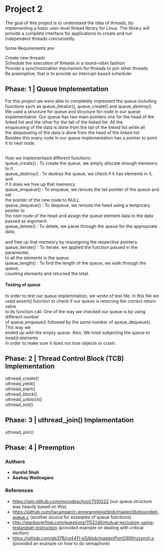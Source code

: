 # Project 2

The goal of this project is to understand the idea of threads, by <br />
implementing a basic user-level thread library for Linux. The library will  <br />
provide a complete interface for applications to create and run  <br />
independent threads concurrently.<br />

Some Requirements are:<br />

Create new threads<br />
Schedule the execution of threads in a round-robin fashion  <br />
Provide a synchronization mechanism for threads to join other threads  <br />
Be preemptive, that is to provide an interrupt-based scheduler  <br />

## Phase: 1 | Queue Implementation

For this project we were able to completely implement the queue including  <br />
functions such as queue_iterator(), queue_create() and queue_destroy(). <br />
We used a structure for queue and structure for node in our queue  <br />
implementation. Our queue has two main pointers one for the head of the  <br /> 
linked list and the other for the tail of the linked list. All the  <br /> 
enqueueing of the data is done from the tail of the linked list while all  <br />
the dequeueing of the data is done from the head of the linked list.  <br />
Besides this every node in our queue implementation has a pointer to point <br /> 
it to next node.   <br />
 <br />

How we implementaed different functions: <br />
queue_create() : To create the queue, we simply allocate enough memeory to it. <br /> 
queue_destroy() : To destroy the queue, we check if it has elements in it, and <br /> 
if it does we free up that memeory. <br /> 
queue_enqueue() : To enqueue, we reroute the tail pointer of the queue and set <br /> 
the pointer of the new node to NULL. <br /> 
queue_dequeue() : To dequeue, we reroute the head using a temporary pointer to <br /> 
the next node of the head and assign the queue element data to the data <br /> 
passed as argument. <br /> 
queue_delete() : To delete, we parse through the queue for the appropriate data, <br />  
and free up that memeory by reassigning the respective pointers. <br /> 
queue_iterate() : To iterate, we applied the function passed in the paramenter, <br /> 
to all the elements in the queue. <br /> 
queue_length() : To find the length of the queue, we walk through the queue, <br /> 
counting elements and returned the total. <br /> 

#### Testing of queue
In order to test our queue implemntation, we wrote of test file. In this file we <br /> 
used assert() function to check if our queue is returning the correct return value <br /> 
to its function call. One of the way we checked our queue is by using different number <br /> 
of queue_enqueue() followed by the same number of queue_dequeue(). This way we <br /> 
ended up with the empty queue. Also, We tried subjecting the queue to invalid elements <br /> 
in order to make sure it does not lose objects or crash. <br /> 


## Phase: 2 | Thread Control Block (TCB) Implementation 

uthread_create() <br />
uthread_yield() <br />
uthread_start() <br />
uthread_block() <br />
uthread_unblock() <br />
uthread_exit() <br />


## Phase: 3 | uthread_join() Implementation 

uthread_join()

## Phase: 4 | Preemption

### Authors

* **Harshil Shah** 
* **Aashay Wadnagara** 

### References

- https://gist.github.com/mycodeschool/7510222 (our queue structure was heavily based on this)
- https://github.com/twcamper/c-programming/blob/master/lib/bounded-queue.c (another source for examples of queue functions)
- http://stackoverflow.com/questions/1152246/mutual-exclusion-using-testandset-instruction (provided example on dealing with critical section)
- https://github.com/pb376/cs4411-p5/blob/master/PortOSWin/synch.c (provided an example on how to do semaphore)
